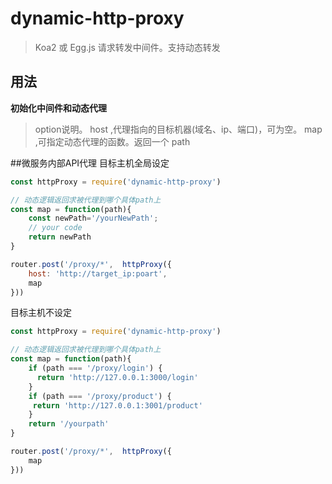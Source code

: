 # dynamic-http-proxy
> Koa2 或 Egg.js 请求转发中间件。支持动态转发
## 用法

**初始化中间件和动态代理**
> option说明。
> host ,代理指向的目标机器(域名、ip、端口)，可为空。
> map ,可指定动态代理的函数。返回一个 path 

##微服务内部API代理
目标主机全局设定
``` javascript
const httpProxy = require('dynamic-http-proxy')

// 动态逻辑返回求被代理到哪个具体path上
const map = function(path){
	const newPath='/yourNewPath';
	// your code
    return newPath
}

router.post('/proxy/*',  httpProxy({
	host: 'http://target_ip:poart',
	map
}))

```

目标主机不设定
``` javascript
const httpProxy = require('dynamic-http-proxy')

// 动态逻辑返回求被代理到哪个具体path上
const map = function(path){
	if (path === '/proxy/login') {
	  return 'http://127.0.0.1:3000/login'
	}
	if (path === '/proxy/product') {
	 return 'http://127.0.0.1:3001/product'
	}
    return '/yourpath'
}

router.post('/proxy/*',  httpProxy({
	map
}))

```

